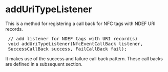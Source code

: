 addUriTypeListener
==================

This is a method for registering a call back for NFC tags with NDEF URI records.

<pre class="webidl prettyprint">
 // add listener for NDEF tags with URI record(s)
 void addUriTypeListener(NfcEventCallBack listener,
 SuccessCallBack success, FailCallBack fail);
</pre>

It makes use of the success and failure call back pattern. These call backs are defined in a subsequent section.

